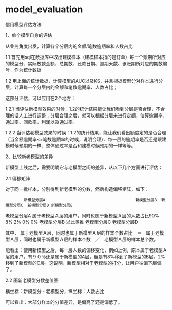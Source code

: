 # model_evaluation
信用模型评估方法

1、单个模型自身的评估

从业务角度出发，计算各个分层内的金额/笔数逾期率和人数占比

1.1 首先用sql在数据库中取出建模样本（建模样本指的是订单）每一个账期所对应的模型分、实际放款金额、总期数、还款日期、逾期天数、该账期所对应的期数编号，作为统计数据

1.2 用上面的统计数据，计算模型的AUC以及KS，并且根据模型分对样本进行分层，计算每一个分层内的金额和笔数逾期率、人数占比；

这部分评估，可以应用在2个地方：

1.2.1 当评估新模型效果的时候：1.2的统计结果能让我们看到分层是否合理，不合理的话人工进行调整；分层合理之后，就可以根据分层来进行定额，估算逾期率、通过率、回款率，利润以及通过率。

1.2.2 当评估老模型效果的时候：1.2的统计结果，能让我们看出额度定的是否合理（当金额逾期率<=笔数逾期率的时候，说明合理）、每一层的逾期率是否还是跟建模时候预期的一样、整体通过率是否和建模时候预期的一样等等。

2、比较新老模型的差异

新模型上线之后，需要明确它与老模型之间的差异，从以下几个方面进行评估：

2.1 偏移矩阵

对于同一批样本，分别得到新老模型的分数，然后构造偏移矩阵，如下：

            新模型分层A  　　　　　　　　　　　　　　　　　　　　    新模型分层B  新模型分层C  新模型分层D 新模型分层E                   
老模型分层A  属于老模型Ａ层的用户，同时也属于新模型Ａ层的人数占比90%　   8%           2%           0%       0%
老模型分层B  以此类推
老模型分层C
老模型分层D

其中， 属于老模型Ａ层，同时也属于新模型Ａ层的样本个数占比　＝　属于老模型Ａ层，同时也属于新模型Ａ层的样本个数　／　老模型Ａ层的样本总个数。

能看出：使用新模型之后，每一层人数的偏移变化，例如上例，原本属于老模型Ａ层的用户，有９０％还是属于新模型的A层，但是有8%移到了新模型的B层，2%移到了新模型的C层。这说明，新模型相对于老模型的打分，让用户往偏下层偏了。

2.2 画新老模型分数差值图

横坐标：新模型分 - 老模型分，纵坐标：人数占比

可以看出：大部分样本的分值差异，是偏高了还是偏低了。
